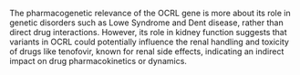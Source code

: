 The pharmacogenetic relevance of the OCRL gene is more about its role in genetic disorders such as Lowe Syndrome and Dent disease, rather than direct drug interactions. However, its role in kidney function suggests that variants in OCRL could potentially influence the renal handling and toxicity of drugs like tenofovir, known for renal side effects, indicating an indirect impact on drug pharmacokinetics or dynamics.